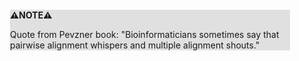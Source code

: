 <div style="margin:2em; background-color: #e0e0e0;">

<strong>⚠️NOTE️️️⚠️</strong>

Quote from Pevzner book: "Bioinformaticians sometimes say that pairwise alignment whispers and multiple alignment shouts."
</div>

